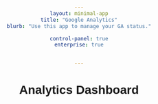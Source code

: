 ```yaml
---
layout: minimal-app
title: "Google Analytics"
blurb: "Use this app to manage your GA status."

control-panel: true
enterprise: true


---
```




<script src="https://cdn.jsdelivr.net/npm/chart.js"></script>
<style>
body { font-family: Arial, sans-serif; text-align: center; }
.chart-container { width: 45%; display: inline-block; padding: 20px; }
</style>

<h1>Analytics Dashboard</h1>
<div class="chart-container">
<canvas id="visitorsChart"></canvas>
</div>
<div class="chart-container">
<canvas id="timeOnPageChart"></canvas>
</div>
<div class="chart-container">
<canvas id="bounceRateChart"></canvas>
</div>
<div class="chart-container">
<canvas id="newVsReturningChart"></canvas>
</div>

<script>
// Chart for Returning Visitors
const visitorsChart = new Chart(document.getElementById('visitorsChart'), {
type: 'line',
data: {
labels: ["Jan", "Feb", "Mar", "Apr", "May", "Jun", "Jul"],
datasets: [{
label: 'Returning Visitors',
data: [30, 45, 60, 55, 70, 85, 100],
borderColor: 'rgba(75, 192, 192, 1)',
fill: false,
}]
}
});

// Chart for Time on Page
const timeOnPageChart = new Chart(document.getElementById('timeOnPageChart'), {
type: 'bar',
data: {
labels: ["Page 1", "Page 2", "Page 3", "Page 4"],
datasets: [{
label: 'Time on Page (seconds)',
data: [120, 90, 60, 80],
backgroundColor: 'rgba(153, 102, 255, 0.6)',
}]
}
});

// Chart for Bounce Rate
const bounceRateChart = new Chart(document.getElementById('bounceRateChart'), {
type: 'pie',
data: {
labels: ["Bounced", "Stayed"],
datasets: [{
data: [30, 70],
backgroundColor: ['rgba(255, 99, 132, 0.6)', 'rgba(54, 162, 235, 0.6)']
}]
}
});

// Chart for New vs Returning Visitors
const newVsReturningChart = new Chart(document.getElementById('newVsReturningChart'), {
type: 'doughnut',
data: {
labels: ["New Visitors", "Returning Visitors"],
datasets: [{
data: [40, 60],
backgroundColor: ['rgba(255, 206, 86, 0.6)', 'rgba(75, 192, 192, 0.6)']
}]
}
});
</script>


